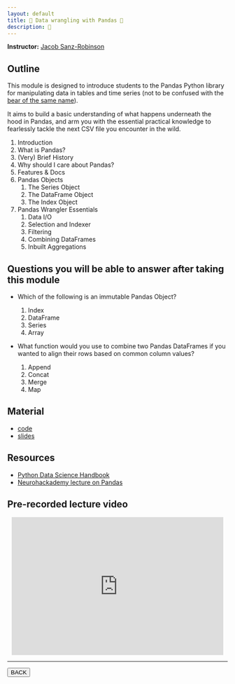 ```yaml
---
layout: default
title: 🐼 Data wrangling with Pandas 🐼
description: 🐼
---
```


**Instructor:** [Jacob Sanz-Robinson](https://jacobsanz97.github.io/)

## Outline

This module is designed to introduce students to the Pandas Python library
for manipulating data in tables and time series
(not to be confused with the [bear of the same name](https://mcdn.wallpapersafari.com/medium/8/55/Wv7BhD.jpg)).

It aims to build a basic understanding of what happens underneath the hood in Pandas,
and arm you with the essential practical knowledge
to fearlessly tackle the next CSV file you encounter in the wild.

1.  Introduction
  1.   What is Pandas?
  1.   (Very) Brief History
  1.   Why should I care about Pandas?
  1.   Features & Docs
2.  Pandas Objects
    1.  The Series Object
    1.  The DataFrame Object
    1.  The Index Object
3.  Pandas Wrangler Essentials
    1.  Data I/O
    1.  Selection and Indexer
    1.  Filtering
    1.  Combining DataFrames
    1.  Inbuilt Aggregations

## Questions you will be able to answer after taking this module

-   Which of the following is an immutable Pandas Object?
    1. Index
    1. DataFrame
    1. Series
    1. Array

-   What function would you use to combine two Pandas DataFrames
    if you wanted to align their rows based on common column values?
    1. Append
    1. Concat
    1. Merge
    1. Map

## Material

- [code](https://github.com/neurodatascience/QLS-course-materials/tree/main/Lectures/2024/06_data_wrangling_with_pandas)
- [slides](https://github.com/neurodatascience/QLS-course-materials/tree/main/Lectures/2024/06_data_wrangling_with_pandas/lecture)

## Resources

- [Python Data Science Handbook](https://jakevdp.github.io/PythonDataScienceHandbook/index.html)
- [Neurohackademy lecture on Pandas](https://neurohackademy.org/course/complex-data-structures/)

## Pre-recorded lecture video

<div style="display: flex; justify-content: center; margin: 10px">

  <iframe
    width="560"
    height="315"
    src="https://www.youtube.com/embed/S8bYQ7YmrOQ?si=PhHNsU9qtdThpQIk"
    title="YouTube video player"
    frameborder="0"
    allow="accelerometer; autoplay; clipboard-write; encrypted-media; gyroscope; picture-in-picture; web-share" referrerpolicy="strict-origin-when-cross-origin"
    allowfullscreen>
  </iframe>

</div>

---

<a href="{{ site.url }}/lectures-materials/latest.html"><button>BACK</button></a>
